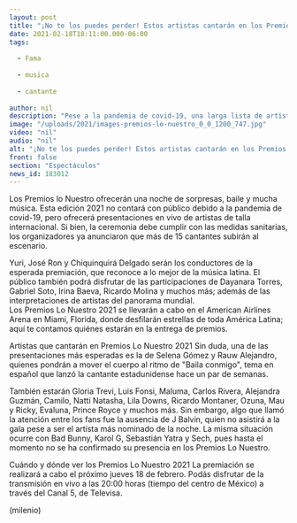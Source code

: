 ```yaml
---
layout: post
title: "¡No te los puedes perder! Estos artistas cantarán en los Premios Lo Nuestro 2021"
date: 2021-02-18T18:11:00.000-06:00
tags:
  
  - Fama
  
  - musica
  
  - cantante
  
author: nil
description: "Pese a la pandemia de covid-19, una larga lista de artistas subirán al escenario de los Premios Lo Nuestro para deleitar a sus fans con la interpretación de sus éxitos. "
image: "/uploads/2021/images-premios-lo-nuestro_0_0_1200_747.jpg"
video: "nil"
audio: "nil"
alt: "¡No te los puedes perder! Estos artistas cantarán en los Premios Lo Nuestro 2021"
front: false
section: "Espectáculos"
news_id: 183012
---
```


Los Premios lo Nuestro ofrecerán una noche de sorpresas, baile y mucha música. Esta edición 2021 no contará con público debido a la pandemia de covid-19, pero ofrecerá presentaciones en vivo de artistas de talla internacional. Si bien, la ceremonia debe cumplir con las medidas sanitarias, los organizadores ya anunciaron que más de 15 cantantes subirán al escenario. 

Yuri, José Ron y Chiquinquirá Delgado serán los conductores de la esperada premiación, que reconoce a lo mejor de la música latina. El público también podrá disfrutar de las participaciones de Dayanara Torres, Gabriel Soto, Irina Baeva, Ricardo Molina y muchos más; además de las interpretaciones de artistas del panorama mundial.  
Los Premios Lo Nuestro 2021 se llevarán a cabo en el American Airlines Arena en Miami, Florida, donde desfilarán estrellas de toda América Latina; aquí te contamos quiénes estarán en la entrega de premios. 

Artistas que cantarán en Premios Lo Nuestro 2021 Sin duda, una de las presentaciones más esperadas es la de Selena Gómez y Rauw Alejandro, quienes pondrán a mover el cuerpo al ritmo de "Baila conmigo", tema en español que lanzó la cantante estadunidense hace un par de semanas. 

También estarán Gloria Trevi, Luis Fonsi, Maluma, Carlos Rivera, Alejandra Guzmán, Camilo, Natti Natasha, Lila Downs, Ricardo Montaner, Ozuna, Mau y Ricky, Evaluna, Prince Royce y muchos más.  Sin embargo, algo que llamó la atención entre los fans fue la ausencia de J Balvin, quien no asistirá a la gala pese a ser el artista más nominado de la noche. La misma situación ocurre con Bad Bunny, Karol G, Sebastián Yatra y Sech, pues hasta el momento no se ha confirmado su presencia en los Premios Lo Nuestro.

Cuándo y dónde ver los Premios Lo Nuestro 2021 La premiación se realizará a cabo el próximo jueves 18 de febrero. Podás disfrutar de la transmisión en vivo a las 20:00 horas (tiempo del centro de México) a través del Canal 5, de Televisa.

(milenio)